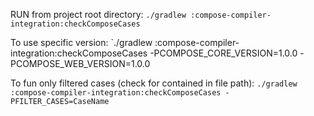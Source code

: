 RUN from project root directory:
`./gradlew :compose-compiler-integration:checkComposeCases`

To use specific version:
`./gradlew :compose-compiler-integration:checkComposeCases -PCOMPOSE_CORE_VERSION=1.0.0 -PCOMPOSE_WEB_VERSION=1.0.0

To fun only filtered cases (check for contained in file path):
`./gradlew :compose-compiler-integration:checkComposeCases -PFILTER_CASES=CaseName`
